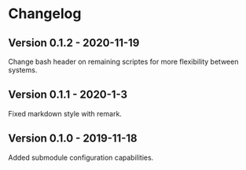 # Changelog

## Version 0.1.2 - 2020-11-19

Change bash header on remaining scriptes for more flexibility between systems.

## Version 0.1.1 - 2020-1-3

Fixed markdown style with remark.

## Version 0.1.0 - 2019-11-18

Added submodule configuration capabilities.
